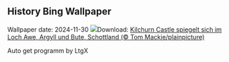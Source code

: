 ## History Bing Wallpaper
Wallpaper date: 2024-11-30
![](https://www.bing.com/th?id=OHR.KilchurnAutumn_DE-DE0282904512_UHD.jpg&w=1000)Download: [Kilchurn Castle spiegelt sich im Loch Awe, Argyll und Bute, Schottland (© Tom Mackie/plainpicture)](https://www.bing.com/th?id=OHR.KilchurnAutumn_DE-DE0282904512_UHD.jpg)

Auto get programm by LtgX
